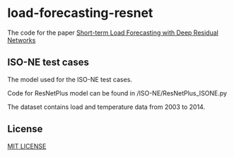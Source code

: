 # load-forecasting-resnet
The code for the paper [Short-term Load Forecasting with Deep Residual Networks](https://ieeexplore.ieee.org/document/8372953)

## ISO-NE test cases
The model used for the ISO-NE test cases. 

Code for ResNetPlus model can be found in /ISO-NE/ResNetPlus_ISONE.py

The dataset contains load and temperature data from 2003 to 2014.

## License
[MIT LICENSE](LICENSE)
